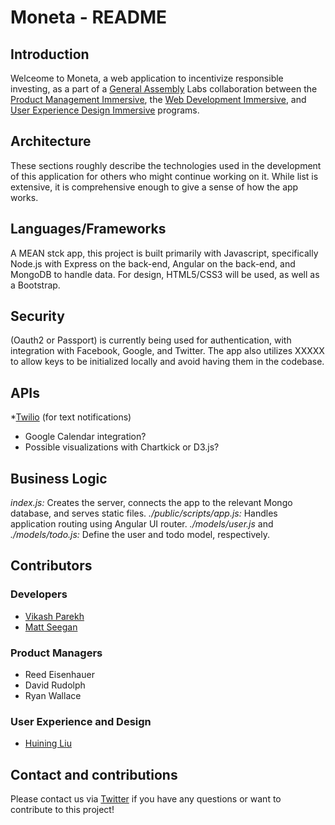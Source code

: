 # Moneta - README

## Introduction

Welceome to Moneta, a web application to incentivize responsible investing, as a part of a [General Assembly](http://www.ga.co) Labs collaboration between the [Product Management Immersive](https://generalassemb.ly/education/product-management-immersive), the [Web Development Immersive](https://generalassemb.ly/education/web-development-immersive), and [User Experience Design Immersive](https://generalassemb.ly/education/user-experience-design-immersive) programs.  

## Architecture

These sections roughly describe the technologies used in the development of this application for others who might continue working on it. While list is extensive, it is comprehensive enough to give a sense of how the app works.

## Languages/Frameworks

A MEAN stck app, this project is built primarily with Javascript, specifically Node.js with Express on the back-end, Angular on the back-end, and MongoDB to handle data. For design, HTML5/CSS3 will be used, as well as a Bootstrap.

<!-- ## Testing

The app can benefit from a lot of testing! Currently, Rspec and Capybara are used to test that only authorized users can access their profiles.  -->

## Security

(Oauth2 or Passport) is currently being used for authentication, with integration with Facebook, Google, and Twitter. The app also utilizes XXXXX to allow keys to be initialized locally and avoid having them in the codebase.

## APIs

*[Twilio](https://www.twilio.com) (for text notifications)
* Google Calendar integration?
* Possible visualizations with Chartkick or D3.js?

## Business Logic

*index.js:* Creates the server, connects the app to the relevant Mongo database, and serves static files.
*./public/scripts/app.js:* Handles application routing using Angular UI router.
*./models/user.js* and *./models/todo.js:* Define the user and todo model, respectively.

<!-- Include relevant API information here. -->

## Contributors

### Developers
* [Vikash Parekh](https://github.com/vikashiscool/)
* [Matt Seegan](https://github.com/mseegan)

### Product Managers
* Reed Eisenhauer
* David Rudolph
* Ryan Wallace

### User Experience and Design
* [Huining Liu](http://liuhuining.com/)



## Contact and contributions

Please contact us via [Twitter](https://twitter.com/MonetaInvesting) if you have any questions or want to contribute to this project!
